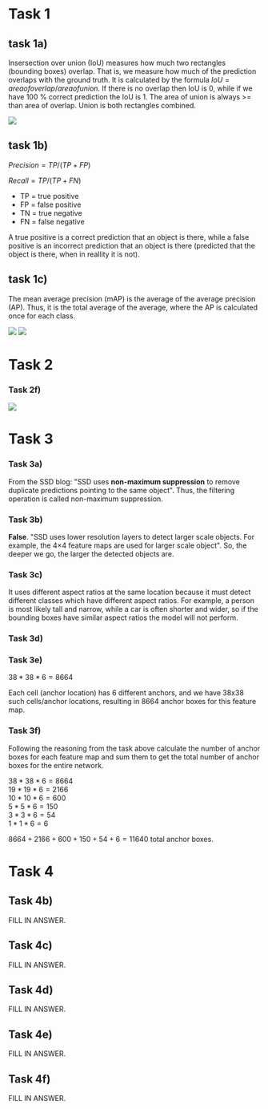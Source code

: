 # Task 1

## task 1a)

Insersection over union (IoU) measures how much two rectangles (bounding boxes) overlap. That is, we measure how much of the prediction overlaps with the ground truth. It is calculated by the formula $IoU=area of overlap / area of union$. If there is no overlap then IoU is 0, while if we have 100 % correct prediction the IoU is 1. The area of union is always >= than area of overlap. Union is both rectangles combined.

![](images/task1a.png)

## task 1b)

$Precision = TP / (TP + FP)$

$Recall = TP / (TP + FN)$

- TP = true positive
- FP = false positive
- TN = true negative
- FN = false negative

A true positive is a correct prediction that an object is there, while a false positive is an incorrect prediction that an object is there (predicted that the object is there, when in reallity it is not).

## task 1c)

The mean average precision (mAP) is the average of the average precision (AP). Thus, it is the total average of the average, where the AP is calculated once for each class.

![](images/task1c_1.png)
![](images/task1c_2.png)

# Task 2

### Task 2f)

![](task2/precision_recall_curve.png)

# Task 3

### Task 3a)

From the SSD blog: "SSD uses **non-maximum suppression** to remove duplicate predictions pointing to the same object". Thus, the filtering operation is called non-maximum suppression.

### Task 3b)

**False**. "SSD uses lower resolution layers to detect larger scale objects. For example, the 4×4 feature maps are used for larger scale object". So, the deeper we go, the larger the detected objects are.

### Task 3c)

It uses different aspect ratios at the same location because it must detect different classes which have different aspect ratios. For example, a person is most likely tall and narrow, while a car is often shorter and wider, so if the bounding boxes have similar aspect ratios the model will not perform.

### Task 3d)

<!-- TODO -->

<!-- In SSD, the boundary boxes are chosen manually, while YOLO uses k-means clustering on the training dataset to determine the default boundary boxes. -->

### Task 3e)

$38*38*6=8664$

Each cell (anchor location) has 6 different anchors, and we have 38x38 such cells/anchor locations, resulting in 8664 anchor boxes for this feature map.

### Task 3f)

Following the reasoning from the task above calculate the number of anchor boxes for each feature map and sum them to get the total number of anchor boxes for the entire network.

$38*38*6=8664$  
$19*19*6=2166$  
$10*10*6=600$  
$5*5*6=150$  
$3*3*6=54$  
$1*1*6=6$

$8664+2166+600+150+54+6=11640$ total anchor boxes.

# Task 4

## Task 4b)

FILL IN ANSWER.

## Task 4c)

FILL IN ANSWER.

## Task 4d)

FILL IN ANSWER.

## Task 4e)

FILL IN ANSWER.

## Task 4f)

FILL IN ANSWER.
